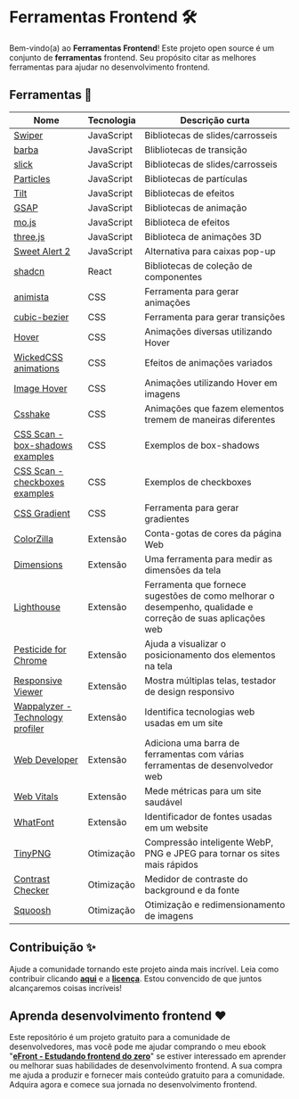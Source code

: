 # Ferramentas Frontend 🛠️

Bem-vindo(a) ao **Ferramentas Frontend**! Este projeto open source é um conjunto de **ferramentas** frontend. Seu propósito citar as melhores ferramentas para ajudar no desenvolvimento frontend.

## Ferramentas 🎉

| Nome | Tecnologia | Descrição curta |
| ------------- | ------------- | ------------- |
| [Swiper](https://swiperjs.com/) | JavaScript | Bibliotecas de slides/carrosseis |
| [barba](https://barba.js.org/) | JavaScript | Blibliotecas de transição |
| [slick](https://kenwheeler.github.io/slick/) | JavaScript | Bibliotecas de slides/carrosseis |
| [Particles](https://vincentgarreau.com/particles.js/) | JavaScript | Bibliotecas de partículas |
| [Tilt](https://gijsroge.github.io/tilt.js/) | JavaScript | Bibliotecas de efeitos |
| [GSAP](https://gsap.com/) | JavaScript | Bibliotecas de animação |
| [mo.js](https://mojs.github.io/) |JavaScript | Biblioteca de efeitos |
| [three.js](https://threejs.org/) |JavaScript | Biblioteca de animações 3D |
| [Sweet Alert 2](https://sweetalert2.github.io) |JavaScript | Alternativa para caixas pop-up |
| [shadcn](https://ui.shadcn.com/) | React |  Bibliotecas de coleção de componentes |
| [animista](https://animista.net/) | CSS | Ferramenta para gerar animações
| [cubic-bezier](https://cubic-bezier.com/#.17,.67,.83,.67) | CSS | Ferramenta para gerar transições
| [Hover](https://ianlunn.github.io/Hover/) | CSS | Animações diversas utilizando Hover |
| [WickedCSS animations](https://kristofferandreasen.github.io/wickedCSS/) | CSS | Efeitos de animações variados |
| [Image Hover](http://imagehover.io/) | CSS | Animações utilizando Hover em imagens |
| [Csshake](https://elrumordelaluz.github.io/csshake/) | CSS | Animações que fazem elementos tremem de maneiras diferentes |
| [CSS Scan - box-shadows examples](https://getcssscan.com/css-box-shadow-examples) | CSS | Exemplos de box-shadows |
| [CSS Scan - checkboxes examples](https://getcssscan.com/css-checkboxes-examples) | CSS | Exemplos de checkboxes |
| [CSS Gradient](https://cssgradient.io) | CSS | Ferramenta para gerar gradientes |
| [ColorZilla](https://chromewebstore.google.com/detail/colorzilla/bhlhnicpbhignbdhedgjhgdocnmhomnp?hl=pt-BR) | Extensão | Conta-gotas de cores da página Web
| [Dimensions](https://chrome.google.com/webstore/detail/baocaagndhipibgklemoalmkljaimfdj) | Extensão | Uma ferramenta para medir as dimensões da tela
| [Lighthouse](https://chromewebstore.google.com/detail/lighthouse/blipmdconlkpinefehnmjammfjpmpbjk) | Extensão | Ferramenta que fornece sugestões de como melhorar o desempenho, qualidade e correção de suas aplicações web
| [Pesticide for Chrome](https://chrome.google.com/webstore/detail/bakpbgckdnepkmkeaiomhmfcnejndkbi) | Extensão | Ajuda a visualizar o posicionamento dos elementos na tela
| [Responsive Viewer](https://chrome.google.com/webstore/detail/inmopeiepgfljkpkidclfgbgbmfcennb) | Extensão | Mostra múltiplas telas, testador de design responsivo
| [Wappalyzer - Technology profiler](https://chromewebstore.google.com/detail/wappalyzer-technology-pro/gppongmhjkpfnbhagpmjfkannfbllamg) | Extensão | Identifica tecnologias web usadas em um site
| [Web Developer](https://chromewebstore.google.com/detail/web-developer/bfbameneiokkgbdmiekhjnmfkcnldhhm?hl=pt-BR) | Extensão | Adiciona uma barra de ferramentas com várias ferramentas de desenvolvedor web
| [Web Vitals](https://chromewebstore.google.com/detail/web-vitals/ahfhijdlegdabablpippeagghigmibma) | Extensão | Mede métricas para um site saudável
| [WhatFont](https://chromewebstore.google.com/detail/whatfont/jabopobgcpjmedljpbcaablpmlmfcogm?hl=pt-BR) | Extensão | Identificador de fontes usadas em um website
| [TinyPNG](https://tinypng.com/) | Otimização | Compressão inteligente WebP, PNG e JPEG para tornar os sites mais rápidos
| [Contrast Checker](https://contrastchecker.com/) | Otimização | Medidor de contraste do background e da fonte
| [Squoosh](https://squoosh.app/) | Otimização | Otimização e redimensionamento de imagens

## Contribuição ✨

Ajude a comunidade tornando este projeto ainda mais incrível. Leia como contribuir clicando **[aqui](https://github.com/iuricode/ferramentas-frontend/blob/main/CONTRIBUTING.md)** e a **[licença](https://github.com/iuricode/ferramentas-frontend/blob/main/LICENSE.md)**. Estou convencido de que juntos alcançaremos coisas incríveis!

## Aprenda desenvolvimento frontend ❤️

Este repositório é um projeto gratuito para a comunidade de desenvolvedores, mas você pode me ajudar comprando o meu ebook "**[eFront - Estudando frontend do zero](https://iuricode.com/efront)**" se estiver interessado em aprender ou melhorar suas habilidades de desenvolvimento frontend. A sua compra me ajuda a produzir e fornecer mais conteúdo gratuito para a comunidade. Adquira agora e comece sua jornada no desenvolvimento frontend.

